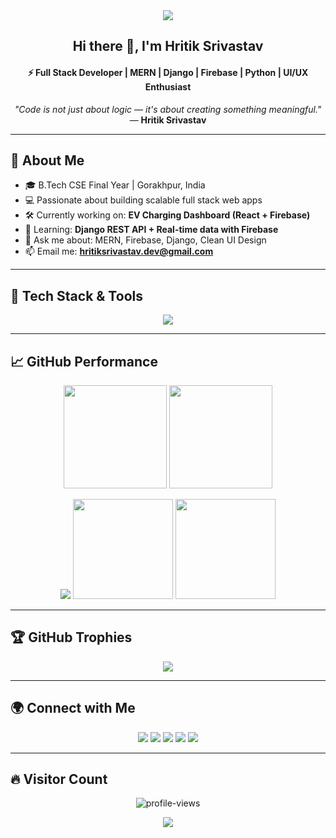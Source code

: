 <!-- Banner -->
<div align="center">
  <img src="https://capsule-render.vercel.app/api?type=waving&color=0:FDC830,100:F37335&height=230&section=header&text=Hritik%20Srivastav%20🚀&fontSize=50&fontColor=fff&animation=twinkling"/>
</div>

<!-- Intro -->
<h2 align="center">Hi there 👋, I'm Hritik Srivastav</h2>
<h4 align="center">⚡ Full Stack Developer | MERN | Django | Firebase | Python | UI/UX Enthusiast</h4>

<p align="center">
  <i>"Code is not just about logic — it's about creating something meaningful."</i><br>
  — <b>Hritik Srivastav</b>
</p>

---

## 🧠 About Me

- 🎓 B.Tech CSE Final Year | Gorakhpur, India  
- 💻 Passionate about building scalable full stack web apps  
- 🛠️ Currently working on: **EV Charging Dashboard (React + Firebase)**  
- 🌱 Learning: **Django REST API + Real-time data with Firebase**  
- 💬 Ask me about: MERN, Firebase, Django, Clean UI Design  
- 📫 Email me: **hritiksrivastav.dev@gmail.com**

---

## 🔧 Tech Stack & Tools

<p align="center">
  <img src="https://skillicons.dev/icons?i=html,css,js,react,tailwind,nodejs,express,mongodb,django,python,firebase,git,github,figma,vscode" />
</p>

---

## 📈 GitHub Performance

<p align="center">
  <img src="https://github-readme-stats.vercel.app/api?username=hritik-srivastav&show_icons=true&theme=tokyonight&count_private=true&hide_border=true" height="165"/>
  <img src="https://github-readme-streak-stats.herokuapp.com?user=hritik-srivastav&theme=tokyonight&hide_border=true" height="165"/>
</p>

<p align="center">
  <img src="https://github-profile-summary-cards.vercel.app/api/cards/profile-details?username=hritik-srivastav&theme=tokyonight" />
  <img src="https://github-profile-summary-cards.vercel.app/api/cards/repos-per-language?username=hritik-srivastav&theme=tokyonight" height="160"/>
  <img src="https://github-profile-summary-cards.vercel.app/api/cards/most-commit-language?username=hritik-srivastav&theme=tokyonight" height="160"/>
</p>

---

## 🏆 GitHub Trophies

<p align="center">
  <img src="https://github-profile-trophy.vercel.app/?username=hritik-srivastav&theme=darkhub&margin-w=10&no-frame=true" />
</p>

---

## 🌍 Connect with Me

<p align="center">
  <a href="https://www.linkedin.com/in/your_linkedin" target="_blank"><img src="https://img.icons8.com/color/48/linkedin.png"/></a>
  <a href="https://www.instagram.com/your_instagram" target="_blank"><img src="https://img.icons8.com/color/48/instagram-new.png"/></a>
  <a href="https://wa.me/91xxxxxxxxxx" target="_blank"><img src="https://img.icons8.com/color/48/whatsapp.png"/></a>
  <a href="https://facebook.com/your_facebook" target="_blank"><img src="https://img.icons8.com/color/48/facebook-new.png"/></a>
  <a href="mailto:hritiksrivastav.dev@gmail.com"><img src="https://img.icons8.com/color/48/gmail-new.png"/></a>
</p>

---

## 🔥 Visitor Count

<p align="center">
  <img src="https://komarev.com/ghpvc/?username=hritik-srivastav&label=Profile%20Visitors&color=0e75b6&style=flat" alt="profile-views" />
</p>

<div align="center">
  <img src="https://capsule-render.vercel.app/api?type=waving&color=0:F37335,100:FDC830&height=140&section=footer"/>
</div>


